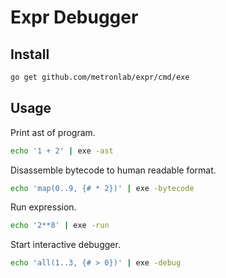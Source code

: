 # Expr Debugger

## Install

```bash
go get github.com/metronlab/expr/cmd/exe
```

## Usage

Print ast of program.

```bash
echo '1 + 2' | exe -ast
```

Disassemble bytecode to human readable format.

```bash
echo 'map(0..9, {# * 2})' | exe -bytecode
```

Run expression.

```bash
echo '2**8' | exe -run
```

Start interactive debugger.

```bash
echo 'all(1..3, {# > 0})' | exe -debug
```
